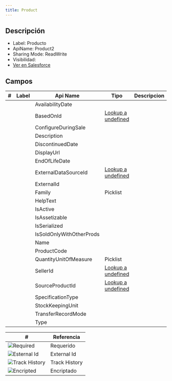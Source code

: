 ```yaml
---
title: Product
---
```


<!-- START autogenerated-object -->

## Descripción



- Label: Producto
- ApiName: Product2
- Sharing Mode: ReadWrite
- Visibilidad: 
- [Ver en Salesforce](https://test.salesforce.com/lightning/setup/ObjectManager/lookupRedirect?lookup=entityByApiName&apiName=Product2)

## Campos

| #   | Label | Api Name | Tipo | Descripcion |
| --- | ----- | -------- | ---- | ----------- |
| <div class="icons"></div> |  | AvailabilityDate |  |  <ul></ul> |
| <div class="icons"></div> |  | BasedOnId | [Lookup a undefined](/diccionarios/objects/undefined) |  <ul></ul> |
| <div class="icons"></div> |  | ConfigureDuringSale |  |  <ul></ul> |
| <div class="icons"></div> |  | Description |  |  <ul></ul> |
| <div class="icons"></div> |  | DiscontinuedDate |  |  <ul></ul> |
| <div class="icons"></div> |  | DisplayUrl |  |  <ul></ul> |
| <div class="icons"></div> |  | EndOfLifeDate |  |  <ul></ul> |
| <div class="icons"></div> |  | ExternalDataSourceId | [Lookup a undefined](/diccionarios/objects/undefined) |  <ul></ul> |
| <div class="icons"></div> |  | ExternalId |  |  <ul></ul> |
| <div class="icons"></div> |  | Family | Picklist |  <ul></ul> |
| <div class="icons"></div> |  | HelpText |  |  <ul></ul> |
| <div class="icons"></div> |  | IsActive |  |  <ul></ul> |
| <div class="icons"></div> |  | IsAssetizable |  |  <ul></ul> |
| <div class="icons"></div> |  | IsSerialized |  |  <ul></ul> |
| <div class="icons"></div> |  | IsSoldOnlyWithOtherProds |  |  <ul></ul> |
| <div class="icons"></div> |  | Name |  |  <ul></ul> |
| <div class="icons"></div> |  | ProductCode |  |  <ul></ul> |
| <div class="icons"></div> |  | QuantityUnitOfMeasure | Picklist |  <ul></ul> |
| <div class="icons"></div> |  | SellerId | [Lookup a undefined](/diccionarios/objects/undefined) |  <ul></ul> |
| <div class="icons"></div> |  | SourceProductId | [Lookup a undefined](/diccionarios/objects/undefined) |  <ul></ul> |
| <div class="icons"></div> |  | SpecificationType |  |  <ul></ul> |
| <div class="icons"></div> |  | StockKeepingUnit |  |  <ul></ul> |
| <div class="icons"></div> |  | TransferRecordMode |  |  <ul></ul> |
| <div class="icons"></div> |  | Type |  |  <ul></ul> |

| #                                                              | Referencia    |
| -------------------------------------------------------------- | ------------- |
| <div class="icons">![Required](/img/lock_60.png)</div>         | Requerido     |
| <div class="icons">![Esternal Id](/img/database_60.png)</div>  | External Id   |
| <div class="icons">![Track History](/img/tracker_60.png)</div> | Track History |
| <div class="icons">![Encripted](/img/password_60.png)</div>    | Encriptado    |

<!-- END autogenerated-object -->

